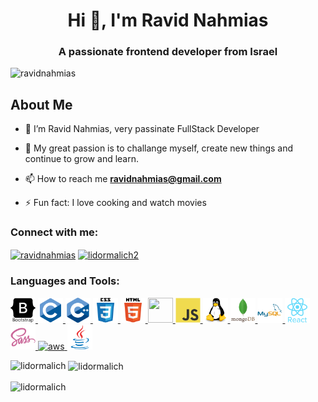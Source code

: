 <h1 align="center">Hi 👋, I'm Ravid Nahmias </h1>
<h3 align="center">A passionate frontend developer from Israel</h3>

<p align="left"> <img src="https://komarev.com/ghpvc/?username=ravidnahmias&label=Profile%20views&color=0e75b6&style=flat" alt="ravidnahmias" /> </p>

<h2> About Me </h2>

- 🌱 I’m Ravid Nahmias, very passinate FullStack Developer

- 💬 My great passion is to challange myself, create new things and continue to grow and learn.

- 📫 How to reach me **ravidnahmias@gmail.com**

- ⚡ Fun fact: I love cooking and watch movies

<h3 align="left">Connect with me:</h3>
<p align="left">
<a href="https://www.linkedin.com/in/ravid-nahmias-b24a181ab/" target="blank"><img align="center" src="https://raw.githubusercontent.com/rahuldkjain/github-profile-readme-generator/master/src/images/icons/Social/linked-in-alt.svg" alt="ravidnahmias" height="30" width="40" /></a>
<a href="https://github.com/Ravid-Nahmias" target="blank"><img align="center" src="https://skillicons.dev/icons?i=github" alt="lidormalich2" height="30" width="40" /></a>
</p>

<h3 align="left">Languages and Tools:</h3>
<p align="left"> 
  <a href="https://getbootstrap.com" target="_blank" rel="noreferrer"> <img src="https://raw.githubusercontent.com/devicons/devicon/master/icons/bootstrap/bootstrap-plain-wordmark.svg" alt="bootstrap" width="40" height="40"/> </a>
  <a href="https://www.cprogramming.com/" target="_blank" rel="noreferrer"> <img src="https://raw.githubusercontent.com/devicons/devicon/master/icons/c/c-original.svg" alt="c" width="40" height="40"/> </a> 
  <a href="https://www.w3schools.com/cpp/" target="_blank" rel="noreferrer"> <img src="https://raw.githubusercontent.com/devicons/devicon/master/icons/cplusplus/cplusplus-original.svg" alt="cplusplus" width="40" height="40"/> </a> 
  <a href="https://www.w3schools.com/css/" target="_blank" rel="noreferrer"> <img src="https://raw.githubusercontent.com/devicons/devicon/master/icons/css3/css3-original-wordmark.svg" alt="css3" width="40" height="40"/> </a> 
  <a href="https://www.w3.org/html/" target="_blank" rel="noreferrer"> <img src="https://raw.githubusercontent.com/devicons/devicon/master/icons/html5/html5-original-wordmark.svg" alt="html5" width="40" height="40"/> </a> 
  <a href="https://www.java.com" target="_blank" rel="noreferrer"> <img src= alt="java" width="40" height="40"/> </a> 
  <a href="https://developer.mozilla.org/en-US/docs/Web/JavaScript" target="_blank" rel="noreferrer"> <img src="https://raw.githubusercontent.com/devicons/devicon/master/icons/javascript/javascript-original.svg" alt="javascript" width="40" height="40"/> </a> 
  <a href="https://www.linux.org/" target="_blank" rel="noreferrer"> <img src="https://raw.githubusercontent.com/devicons/devicon/master/icons/linux/linux-original.svg" alt="linux" width="40" height="40"/> </a> 
  <a href="https://www.mongodb.com/" target="_blank" rel="noreferrer"> <img src="https://raw.githubusercontent.com/devicons/devicon/master/icons/mongodb/mongodb-original-wordmark.svg" alt="mongodb" width="40" height="40"/> </a>
  <a href="https://www.mysql.com/" target="_blank" rel="noreferrer"> <img src="https://raw.githubusercontent.com/devicons/devicon/master/icons/mysql/mysql-original-wordmark.svg" alt="mysql" width="40" height="40"/> </a> 
  <a href="https://reactjs.org/" target="_blank" rel="noreferrer"> <img src="https://raw.githubusercontent.com/devicons/devicon/master/icons/react/react-original-wordmark.svg" alt="react" width="40" height="40"/> </a>
  <a href="https://sass-lang.com" target="_blank" rel="noreferrer"> <img src="https://raw.githubusercontent.com/devicons/devicon/master/icons/sass/sass-original.svg" alt="sass" width="40" height="40"/> </a>
  <a href="https://aws.amazon.com" target="_blank" rel="noreferrer"> <img src="https://skillicons.dev/icons?i=aws" alt="aws" width="40" height="40"/> </a>
  <a href="https://www.java.com" target="_blank" rel="noreferrer"> <img src="https://raw.githubusercontent.com/devicons/devicon/master/icons/java/java-original.svg" alt="java" width="40" height="40"/> </a>
 </p>


<p><img align="left" src="https://github-readme-stats.vercel.app/api/top-langs?username=lidormalich&show_icons=true&locale=en&layout=compact" alt="lidormalich" /></p>

<p>&nbsp;<img align="center" src="https://github-readme-stats.vercel.app/api?username=lidormalich&show_icons=true&locale=en" alt="lidormalich" /></p>

<p><img align="center" src="https://github-readme-streak-stats.herokuapp.com/?user=lidormalich&" alt="lidormalich" /></p>

